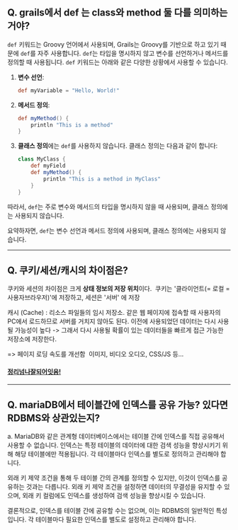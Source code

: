 ## Q. grails에서 def 는 class와 method 둘 다를 의미하는거야?

`def` 키워드는 Groovy 언어에서 사용되며, Grails는 Groovy를 기반으로 하고 있기 때문에 `def`를 자주 사용합니다. `def`는 타입을 명시하지 않고 변수를 선언하거나 메서드를 정의할 때 사용됩니다. `def` 키워드는 아래와 같은 다양한 상황에서 사용할 수 있습니다.

1. **변수 선언**:
    ```groovy
    def myVariable = "Hello, World!"
    ```

2. **메서드 정의**:
    ```groovy
    def myMethod() {
        println "This is a method"
    }
    ```

3. **클래스 정의**에는 `def`를 사용하지 않습니다. 클래스 정의는 다음과 같이 합니다:
    ```groovy
    class MyClass {
        def myField
        def myMethod() {
            println "This is a method in MyClass"
        }
    }
    ```

따라서, `def`는 주로 변수와 메서드의 타입을 명시하지 않을 때 사용되며, 클래스 정의에는 사용되지 않습니다.

요약하자면, `def`는 변수 선언과 메서드 정의에 사용되며, 클래스 정의에는 사용되지 않습니다.


---

## Q. 쿠키/세션/캐시의 차이점은?

쿠키와 세션의 차이점은 크게 **상태 정보의 저장 위치**이다. 
쿠키는 '클라이언트(= 로컬 = 사용자브라우저)'에 저장하고, 세션은 '서버' 에 저장

캐시 (Cache) : 
리소스 파일들의 임시 저장소. 같은 웹 페이지에 접속할 때 사용자의 PC에서 로드하므로 서버를 거치지 않아도 된다.
이전에 사용되었던 데이터는 다시 사용될 가능성이 높다 -> 그래서 다시 사용될 확률이 있는 데이터들을 빠르게 접근 가능한 저장소에 저장한다.

=> 페이지 로딩 속도를 개선함 
이미지, 비디오 오디오, CSS/JS 등...

#### [정리넘나잘되어잇음!](https://hongong.hanbit.co.kr/%EC%99%84%EB%B2%BD-%EC%A0%95%EB%A6%AC-%EC%BF%A0%ED%82%A4-%EC%84%B8%EC%85%98-%ED%86%A0%ED%81%B0-%EC%BA%90%EC%8B%9C-%EA%B7%B8%EB%A6%AC%EA%B3%A0-cdn/)


---

## Q. mariaDB에서 테이블간에 인덱스를 공유 가능? 있다면 RDBMS와 상관있는지?

a. MariaDB와 같은 관계형 데이터베이스에서는 테이블 간에 인덱스를 직접 공유해서 사용할 수 없습니다. 인덱스는 특정 테이블의 데이터에 대한 검색 성능을 향상시키기 위해 해당 테이블에만 적용됩니다. 각 테이블마다 인덱스를 별도로 정의하고 관리해야 합니다.

외래 키 제약 조건을 통해 두 테이블 간의 관계를 정의할 수 있지만, 이것이 인덱스를 공유하는 것과는 다릅니다. 외래 키 제약 조건을 설정하면 데이터의 무결성을 유지할 수 있으며, 외래 키 컬럼에도 인덱스를 생성하여 검색 성능을 향상시킬 수 있습니다.

결론적으로, 인덱스를 테이블 간에 공유할 수는 없으며, 이는 RDBMS의 일반적인 특성입니다. 각 테이블마다 필요한 인덱스를 별도로 설정하고 관리해야 합니다.